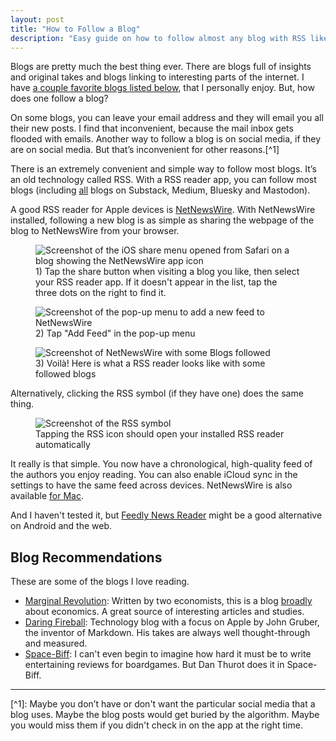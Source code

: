 ```yaml
---
layout: post
title: "How to Follow a Blog"
description: "Easy guide on how to follow almost any blog with RSS like Substack, Bluesky or Medium. Includes blog recommendations to get started. Read it now!"
---
```

Blogs are pretty much the best thing ever. There are blogs full of insights and original takes and blogs linking to interesting parts of the internet. I have [a couple favorite blogs listed below](#blog-recommendations), that I personally enjoy. But, how does one follow a blog?

On some blogs, you can leave your email address and they will email you all their new posts. I find that inconvenient, because the mail inbox gets flooded with emails. Another way to follow a blog is on social media, if they are on social media. But that’s inconvenient for other reasons.[^1]

There is an extremely convenient and simple way to follow most blogs. It’s an old technology called RSS. With a RSS reader app, you can follow most blogs (including <ins>all</ins> blogs on Substack, Medium, Bluesky and Mastodon).

A good RSS reader for Apple devices is [NetNewsWire](https://apps.apple.com/us/app/netnewswire-rss-reader/id1480640210). With NetNewsWire installed, following a new blog is as simple as sharing the webpage of the blog to NetNewsWire from your browser.

<figure>
  <img
  src="{{ site.baseurl }}/assets/images/2025-06-09-how-to-follow-a-blog/how-to-follow-blog-1.jpeg"
  alt="Screenshot of the iOS share menu opened from Safari on a blog showing the NetNewsWire app icon">
  <figcaption class="image-caption">1) Tap the share button when visiting a blog you like, then select your RSS reader app. If it doesn't appear in the list, tap the three dots on the right to find it.</figcaption>
</figure>

<figure>
  <img
  src="{{ site.baseurl }}/assets/images/2025-06-09-how-to-follow-a-blog/how-to-follow-blog-2.jpeg"
  alt="Screenshot of the pop-up menu to add a new feed to NetNewsWire">
  <figcaption class="image-caption">2) Tap "Add Feed" in the pop-up menu</figcaption>
</figure>

<figure>
  <img
  src="{{ site.baseurl }}/assets/images/2025-06-09-how-to-follow-a-blog/how-to-follow-blog-3.jpeg"
  alt="Screenshot of NetNewsWire with some Blogs followed">
  <figcaption class="image-caption">3) Voilà! Here is what a RSS reader looks like with some followed blogs</figcaption>
</figure>

Alternatively, clicking the RSS symbol (if they have one) does the same thing.

<figure>
  <img
  src="{{ site.baseurl }}/assets/images/2025-06-09-how-to-follow-a-blog/how-to-follow-blog-4.png"
  alt="Screenshot of the RSS symbol">
  <figcaption class="image-caption">Tapping the RSS icon should open your installed RSS reader automatically</figcaption>
</figure>

It really is that simple. You now have a chronological, high-quality feed of the authors you enjoy reading. You can also enable iCloud sync in the settings to have the same feed across devices. NetNewsWire is also available [for Mac](https://netnewswire.com).

And I haven't tested it, but [Feedly News Reader](https://feedly.com/news-reader) might be a good alternative on Android and the web.

## Blog Recommendations
These are some of the blogs I love reading.

- [Marginal Revolution](https://marginalrevolution.com): Written by two economists, this is a blog <ins>broadly</ins> about economics. A great source of interesting articles and studies.
- [Daring Fireball](https://daringfireball.net): Technology blog with a focus on Apple by John Gruber, the inventor of Markdown. His takes are always well thought-through and measured.
- [Space-Biff](https://spacebiff.com/): I can't even begin to imagine how hard it must be to write entertaining reviews for boardgames. But Dan Thurot does it in Space-Biff.

<hr>
[^1]: Maybe you don’t have or don't want the particular social media that a blog uses. Maybe the blog posts would get buried by the algorithm. Maybe you would miss them if you didn't check in on the app at the right time.